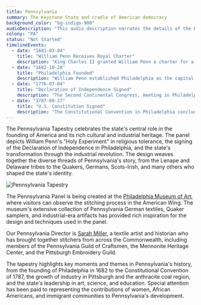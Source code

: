 ```yaml
---
title: Pennsylvania
summary: The Keystone State and cradle of American democracy
background_color: "bg-indigo-900"
audioDescription: "This audio description narrates the details of the Pennsylvania Tapestry, which depicts William Penn's 'Holy Experiment,' the signing of the Declaration of Independence, and the state's industrial heritage."
colony: "PA"
status: "Not Started"
timelineEvents:
  - date: "1681-03-04"
    title: "William Penn Receives Royal Charter"
    description: "King Charles II granted William Penn a charter for a large piece of land in America, which would become Pennsylvania, as payment for a debt owed to Penn's father."
  - date: "1682-10-28"
    title: "Philadelphia Founded"
    description: "William Penn established Philadelphia as the capital of his 'Holy Experiment,' designing it as a grid city with wide streets and public squares."
  - date: "1776-07-04"
    title: "Declaration of Independence Signed"
    description: "The Second Continental Congress, meeting in Philadelphia's Independence Hall, adopted the Declaration of Independence, formally announcing the colonies' separation from Great Britain."
  - date: "1787-09-17"
    title: "U.S. Constitution Signed"
    description: "The Constitutional Convention in Philadelphia concluded with the signing of the United States Constitution, creating the framework for the American government."
---
```


The Pennsylvania Tapestry celebrates the state's central role in the founding of America and its rich cultural and industrial heritage. The panel depicts William Penn's "Holy Experiment" in religious tolerance, the signing of the Declaration of Independence in Philadelphia, and the state's transformation through the industrial revolution. The design weaves together the diverse threads of Pennsylvania's story, from the Lenape and Delaware tribes to the Quakers, Germans, Scots-Irish, and many others who shaped the state's identity.

![Pennsylvania Tapestry](/content/tapestries/pennsylvania/pennsylvania-tapestry-main.jpg)

The Pennsylvania Panel is being created at the [Philadelphia Museum of Art](/team/historical-partners/#philadelphia-museum-of-art), where visitors can observe the stitching process in the American Wing. The museum's extensive collection of Pennsylvania German textiles, Quaker samplers, and industrial-era artifacts has provided rich inspiration for the design and techniques used in the panel.

Our Pennsylvania Director is [Sarah Miller](/team/state-directors/#sarah-miller), a textile artist and historian who has brought together stitchers from across the Commonwealth, including members of the Pennsylvania Guild of Craftsmen, the Mennonite Heritage Center, and the Pittsburgh Embroidery Guild.

The tapestry highlights key moments and themes in Pennsylvania's history, from the founding of Philadelphia in 1682 to the Constitutional Convention of 1787, the growth of industry in Pittsburgh and the anthracite coal region, and the state's leadership in art, science, and education. Special attention has been paid to representing the contributions of women, African Americans, and immigrant communities to Pennsylvania's development.
